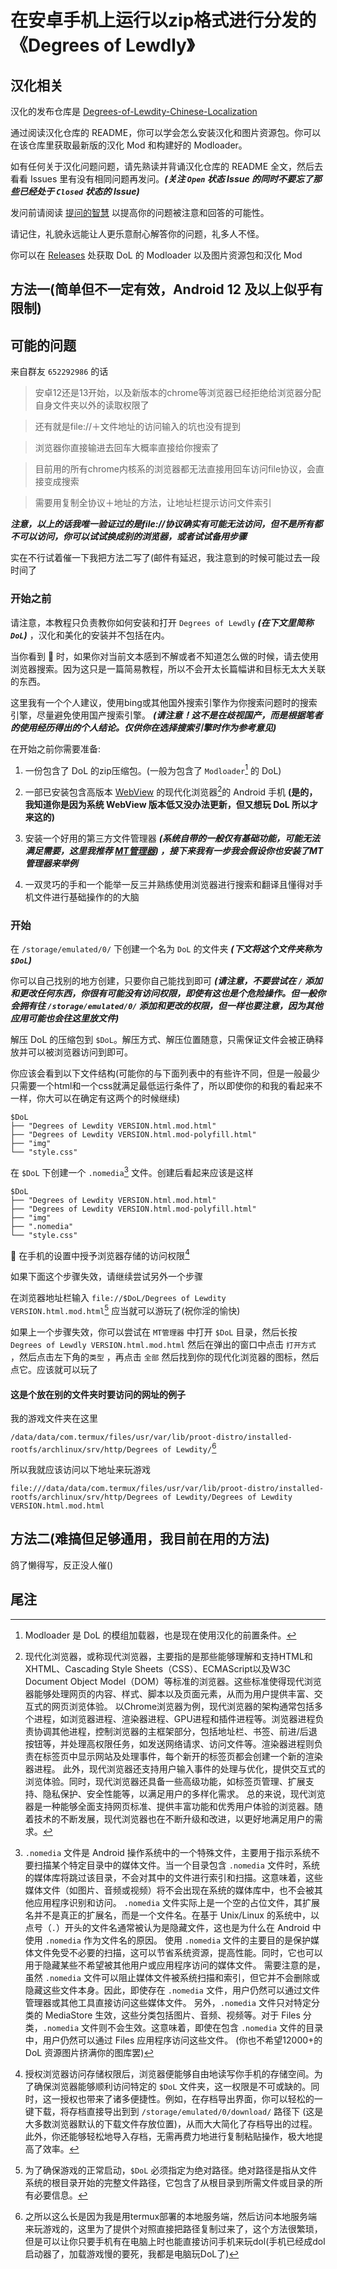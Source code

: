 # 在安卓手机上运行以zip格式进行分发的《Degrees of Lewdly》

## 汉化相关

汉化的发布仓库是 [Degrees-of-Lewdity-Chinese-Localization](https://github.com/Eltirosto/Degrees-of-Lewdity-Chinese-Localization)

通过阅读汉化仓库的 README，你可以学会怎么安装汉化和图片资源包。你可以在该仓库里获取最新版的汉化 Mod 和构建好的 Modloader。

如有任何关于汉化问题问题，请先熟读并背诵汉化仓库的 README 全文，然后去看看 Issues 里有没有相同问题再发问。***(关注 `Open` 状态 Issue 的同时不要忘了那些已经处于 `Closed` 状态的 Issue)***

发问前请阅读 [提问的智慧](https://lug.ustc.edu.cn/wiki/doc/smart-questions) 以提高你的问题被注意和回答的可能性。

请记住，礼貌永远能让人更乐意耐心解答你的问题，礼多人不怪。

你可以在 [Releases](https://github.com/Eltirosto/Degrees-of-Lewdity-Chinese-Localization/releases) 处获取 DoL 的 Modloader 以及图片资源包和汉化 Mod

## 方法一(简单但不一定有效，Android 12 及以上似乎有限制)

## 可能的问题

来自群友 `652292986` 的话

> 安卓12还是13开始，以及新版本的chrome等浏览器已经拒绝给浏览器分配自身文件夹以外的读取权限了

> 还有就是file://＋文件地址的访问输入的坑也没有提到

> 浏览器你直接输进去回车大概率直接给你搜索了

> 目前用的所有chrome内核系的浏览器都无法直接用回车访问file协议，会直接变成搜索

> 需要用复制全协议＋地址的方法，让地址栏提示访问文件索引

***注意，以上的话我唯一验证过的是file://协议确实有可能无法访问，但不是所有都不可以访问，你可以试试换成别的浏览器，或者试试备用步骤***

实在不行试着催一下我把方法二写了(邮件有延迟，我注意到的时候可能过去一段时间了

### 开始之前

请注意，本教程只负责教你如何安装和打开 `Degrees of Lewdly` ***(在下文里简称 `DoL`)*** ，汉化和美化的安装并不包括在内。

当你看到 :monocle_face: 时，如果你对当前文本感到不解或者不知道怎么做的时候，请去使用浏览器搜索。因为这只是一篇简易教程，所以不会开太长篇幅讲和目标无太大关联的东西。

这里我有一个个人建议，使用bing或其他国外搜索引擎作为你搜索问题时的搜索引擎，尽量避免使用国产搜索引擎。 ***(请注意！这不是在歧视国产，而是根据笔者的使用经历得出的个人结论。仅供你在选择搜索引擎时作为参考意见)***

在开始之前你需要准备:

 1. 一份包含了 DoL 的zip压缩包。(一般为包含了 `Modloader`[^1] 的 DoL)

 2. 一部已安装包含高版本 <u>WebView</u> 的现代化浏览器[^2]的 Android 手机 **(是的，我知道你是因为系统 WebView 版本低又没办法更新，但又想玩 DoL 所以才来这的)**

 3. 安装一个好用的第三方文件管理器 ***(系统自带的一般仅有基础功能，可能无法满足需要，这里我推荐 [MT管理器](https://mt2.cn/download/)) ，接下来我有一步我会假设你也安装了MT管理器来举例***

 4. 一双灵巧的手和一个能举一反三并熟练使用浏览器进行搜索和翻译且懂得对手机文件进行基础操作的的大脑

### 开始

在 `/storage/emulated/0/` 下创建一个名为 `DoL` 的文件夹 ***(下文将这个文件夹称为 `$DoL`)*** 

你可以自己找别的地方创建，只要你自己能找到即可 ***(请注意，不要尝试在 `/` 添加和更改任何东西，你很有可能没有访问权限，即使有这也是个危险操作。但一般你会拥有往 `/storage/emulated/0/` 添加和更改的权限，但一样也要注意，因为其他应用可能也会往这里放文件)***

解压 DoL 的压缩包到 `$DoL`。解压方式、解压位置随意，只需保证文件会被正确释放并可以被浏览器访问到即可。

你应该会看到以下文件结构(可能你的与下面列表中的有些许不同，但是一般最少只需要一个html和一个css就满足最低运行条件了，所以即使你的和我的看起来不一样，你大可以在确定有这两个的时候继续)
```
$DoL
├── "Degrees of Lewdity VERSION.html.mod.html"
├── "Degrees of Lewdity VERSION.html.mod-polyfill.html"
├── "img"
└── "style.css"
```

在 `$DoL` 下创建一个 `.nomedia`[^3] 文件。创建后看起来应该是这样
```
$DoL
├── "Degrees of Lewdity VERSION.html.mod.html"
├── "Degrees of Lewdity VERSION.html.mod-polyfill.html"
├── "img"
├── ".nomedia"
└── "style.css"
```

:monocle_face: 在手机的设置中授予浏览器存储的访问权限[^4]

如果下面这个步骤失效，请继续尝试另外一个步骤

在浏览器地址栏输入 `file://$DoL/Degrees of Lewdity VERSION.html.mod.html`[^5] 应当就可以游玩了(祝你淫的愉快)

如果上一个步骤失效，你可以尝试在 `MT管理器` 中打开 `$DoL` 目录，然后长按 `Degrees of Lewdly VERSION.html.mod.html` 然后在弹出的窗口中点击 `打开方式` ，然后点击左下角的`类型` ，再点击 `全部` 然后找到你的现代化浏览器的图标，然后点它。应该就可以玩了

#### 这是个放在别的文件夹时要访问的网址的例子

我的游戏文件夹在这里

`/data/data/com.termux/files/usr/var/lib/proot-distro/installed-rootfs/archlinux/srv/http/Degrees of Lewdity/`[^6]

所以我就应该访问以下地址来玩游戏

`file:///data/data/com.termux/files/usr/var/lib/proot-distro/installed-rootfs/archlinux/srv/http/Degrees of Lewdity/Degrees of Lewdity VERSION.html.mod.html`

## 方法二(难搞但足够通用，我目前在用的方法)

鸽了懒得写，反正没人催()

## 尾注

[^1]: Modloader 是 DoL 的模组加载器，也是现在使用汉化的前置条件。

[^2]: 现代化浏览器，或称现代浏览器，主要指的是那些能够理解和支持HTML和XHTML、Cascading Style Sheets（CSS）、ECMAScript以及W3C Document Object Model（DOM）等标准的浏览器。这些标准使得现代浏览器能够处理网页的内容、样式、脚本以及页面元素，从而为用户提供丰富、交互式的网页浏览体验。
以Chrome浏览器为例，现代浏览器的架构通常包括多个进程，如浏览器进程、渲染器进程、GPU进程和插件进程等。浏览器进程负责协调其他进程，控制浏览器的主框架部分，包括地址栏、书签、前进/后退按钮等，并处理高权限任务，如发送网络请求、访问文件等。渲染器进程则负责在标签页中显示网站及处理事件，每个新开的标签页都会创建一个新的渲染器进程。
此外，现代浏览器还支持用户输入事件的处理与优化，提供交互式的浏览体验。同时，现代浏览器还具备一些高级功能，如标签页管理、扩展支持、隐私保护、安全性能等，以满足用户的多样化需求。
总的来说，现代浏览器是一种能够全面支持网页标准、提供丰富功能和优秀用户体验的浏览器。随着技术的不断发展，现代浏览器也在不断升级和改进，以更好地满足用户的需求。

 
[^3]: `.nomedia` 文件是 Android 操作系统中的一个特殊文件，主要用于指示系统不要扫描某个特定目录中的媒体文件。当一个目录包含 `.nomedia` 文件时，系统的媒体库将跳过该目录，不会对其中的文件进行索引和扫描。这意味着，这些媒体文件（如图片、音频或视频）将不会出现在系统的媒体库中，也不会被其他应用程序识别和访问。
`.nomedia` 文件实际上是一个空的占位文件，其扩展名并不是真正的扩展名，而是一个文件名。在基于 Unix/Linux 的系统中，以点号（`.`）开头的文件名通常被认为是隐藏文件，这也是为什么在 Android 中使用 `.nomedia` 作为文件名的原因。
使用 `.nomedia` 文件的主要目的是保护媒体文件免受不必要的扫描，这可以节省系统资源，提高性能。同时，它也可以用于隐藏某些不希望被其他用户或应用程序访问的媒体文件。
需要注意的是，虽然 `.nomedia` 文件可以阻止媒体文件被系统扫描和索引，但它并不会删除或隐藏这些文件本身。因此，即使存在 `.nomedia` 文件，用户仍然可以通过文件管理器或其他工具直接访问这些媒体文件。
另外，`.nomedia` 文件只对特定分类的 MediaStore 生效，这些分类包括图片、音频、视频等。对于 Files 分类，`.nomedia` 文件则不会生效。这意味着，即使在包含 `.nomedia` 文件的目录中，用户仍然可以通过 Files 应用程序访问这些文件。 (你也不希望12000+的 DoL 资源图片挤满你的图库罢)

[^4]: 授权浏览器访问存储权限后，浏览器便能够自由地读写你手机的存储空间。为了确保浏览器能够顺利访问特定的 `$DoL` 文件夹，这一权限是不可或缺的。同时，这一授权也带来了诸多便捷性。例如，在存档导出界面，你可以轻松的一键下载，将存档直接导出到到 `/storage/emulated/0/download/` 路径下 (这是大多数浏览器默认的下载文件存放位置)，从而大大简化了存档导出的过程。此外，你还能够轻松地导入存档，无需再费力地进行复制粘贴操作，极大地提高了效率。

[^5]: 为了确保游戏的正常启动，`$DoL` 必须指定为绝对路径。绝对路径是指从文件系统的根目录开始的完整文件路径，它包含了从根目录到所需文件或目录的所有必要信息。

[^6]: 之所以这么长是因为我是用termux部署的本地服务端，然后访问本地服务端来玩游戏的，这里为了提供个对照直接把路径复制过来了，这个方法很繁琐，但是可以让你只要手机有在电脑上时也能直接访问手机来玩dol(手机已经成dol启动器了，加载游戏慢的要死，我都是电脑玩DoL了)

